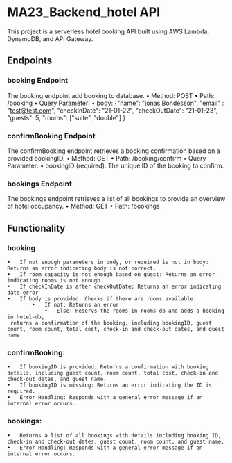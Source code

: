 <!--
title: 'AWS Simple HTTP Endpoint example in NodeJS'
description: 'This template demonstrates how to make a simple HTTP API with Node.js running on AWS Lambda and API Gateway using the Serverless Framework.'
layout: Doc
framework: v4
platform: AWS
language: nodeJS
authorLink: 'https://github.com/serverless'
authorName: 'Serverless, Inc.'
authorAvatar: 'https://avatars1.githubusercontent.com/u/13742415?s=200&v=4'
-->



# MA23_Backend_hotel API

This project is a serverless hotel booking API built using AWS Lambda, DynamoDB, and API Gateway.

## Endpoints

### booking Endpoint

The booking endpoint add booking to database.
	•	Method: POST
	•	Path: /booking
	•	Query Parameter:
	•	body: {"name": "jonas Bondesson",
			"email" : "test@test.com",
	 		"checkInDate": "21-01-22",
 			"checkOutDate": "21-01-23",
 			"guests": 5,
 			"rooms": ["suite", "double"]
 		}

### confirmBooking Endpoint

The confirmBooking endpoint retrieves a booking confirmation based on a provided bookingID.
	•	Method: GET
	•	Path: /booking/confirm
	•	Query Parameter:
	•	bookingID (required): The unique ID of the booking to confirm.
 

### bookings Endpoint

The bookings endpoint retrieves a list of all bookings to provide an overview of hotel occupancy.
	•	Method: GET
	•	Path: /bookings


## Functionality

### booking
	•	If not enough parameters in body, or required is not in body: Returns an error indicating body is not correct.
	•	If room capacity is not enough based on guest: Returns an error indicating rooms is not enough
 	•	If checkInDate is after checkOutDate: Returns an error indicating date-error
  	•	If body is provided: Checks if there are rooms available:
   			•	If not: Returns an error
      			•	Else: Reservs the rooms in rooms-db and adds a booking in hotel-db, 
	 returns a confirmation of the booking, including bookingID, guest count, room count, total cost, check-in and check-out dates, and guest name
	

### confirmBooking:
	•	If bookingID is provided: Returns a confirmation with booking details, including guest count, room count, total cost, check-in and check-out dates, and guest name.
	•	If bookingID is missing: Returns an error indicating the ID is required.
	•	Error Handling: Responds with a general error message if an internal error occurs.

### bookings:
	•	Returns a list of all bookings with details including booking ID, check-in and check-out dates, guest count, room count, and guest name.
	•	Error Handling: Responds with a general error message if an internal error occurs.
